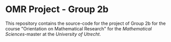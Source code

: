 # OMR Project - Group 2b

This repository contains the source-code for the project of Group 2b for the course "Orientation on Mathematical Research" for the _Mathematical Sciences_-master at the _University of Utrecht_.
